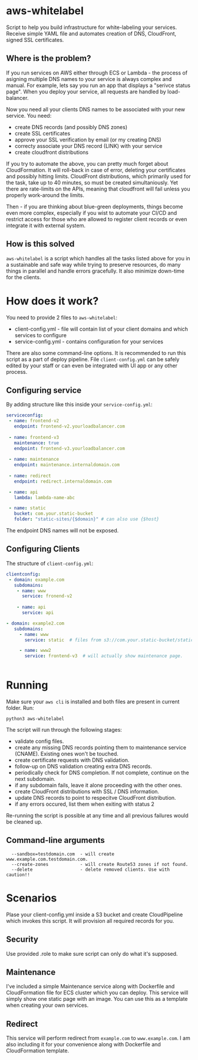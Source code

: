 # aws-whitelabel
Script to help you build infrastructure for white-labeling your services. Receive simple YAML file and automates creation of DNS, CloudFront, signed SSL certificates.

## Where is the problem?

If you run services on AWS either through ECS or Lambda - the process of asigning multiple DNS names to your service is always complex
and manual. For example, lets say you run an app that displays a "serivce status page". When you deploy your service, all requests
are handled by load-balancer. 

Now you need all your clients DNS names to be associated with your new service. You need:

 - create DNS records (and possibly DNS zones)
 - create SSL certificates
 - approve your SSL verification by email (or my creating DNS)
 - correcty associate your DNS record (LINK) with your service
 - create cloudfront distributions

If you try to automate the above, you can pretty much forget about CloudFormation. It will roll-back in case of error,
deleting your certificates and possibly hitting limits. CloudFront distributions, which primarily used for the task, take
up to 40 minutes, so must be created simultaniously. Yet there are rate-limits on the APIs, meaning that cloudfront will
fail unless you properly work-around the limits.

Then - if you are thinking about blue-green deployments, things become even more complex, especially if you wist to automate
your CI/CD and restrict access for those who are allowed to register client records or even integrate it with external
system.

## How is this solved

`aws-whitelabel` is a script which handles all the tasks listed above for you in a sustainable and safe way while trying
to preserve resources, do many things in parallel and handle errors gracefully. It also minimize down-time for the
clients.

# How does it work?

You need to provide 2 files to `aws-whitelabel`:

 - client-config.yml - file will contain list of your client domains and which services to configure
 - service-config.yml - contains configuration for your services
 
There are also some command-line options. It is recommended to run this script as a part of deploy pipeline. File
`client-config.yml` can be safely edited by your staff or can even be integrated with UI app or any other process.
 
## Configuring service
 
By adding structure like this inside your `service-config.yml`:
 
``` yaml
serviceconfig:
 - name: frontend-v2
   endpoint: frontend-v2.yourloadbalancer.com
   
 - name: frontend-v3
   maintenance: true
   endpoint: frontend-v3.yourloadbalancer.com
    
 - name: maintenance
   endpoint: maintenance.internaldomain.com
   
 - name: redirect
   endpoint: redirect.internaldomain.com

 - name: api
   lambda: lambda-name-abc

 - name: static
   bucket: com.your.static-bucket
   folder: "static-sites/{$domain}" # can also use {$host}
```

The endpoint DNS names will not be exposed.

## Configuring Clients

The structure of `client-config.yml`:

``` yaml
clientconfig:
 - domain: example.com
   subdomains:
    - name: www
      service: fronend-v2
      
    - name: api
      service: api

- domain: example2.com
   subdomains:
     - name: www
       service: static  # files from s3://com.your.static-bucket/static-sites/example2.com/

     - name: www2
       service: frontend-v3  # will actually show maintenance page. 
       
```

# Running

Make sure your `aws cli` is installed and both files are present in current folder. Run:

``` 
python3 aws-whitelabel
```

The script will run through the following stages:

 - validate config files.
 - create any missing DNS records pointing them to maintenance service (CNAME). Existing ones won't be touched.
 - create certificate requests with DNS validation.
 - follow-up on DNS validation creating extra DNS records.
 - periodically check for DNS completion. If not complete, continue on the next subdomain.
 - if any subdomain fails, leave it alone proceeding with the other ones.
 - create CloudFront distributions with SSL / DNS information.
 - update DNS records to point to respecitve CloudFront distribution.
 - if any errors occured, list them when exiting with status 2
 
 Re-running the script is possible at any time and all previous failures would be cleaned up.
 
 ## Command-line arguments
 
 ```
   --sandbox=testdomain.com  - will create www.example.com.testdomain.com.
   --create-zones            - will create Route53 zones if not found.
   --delete                  - delete removed clients. Use with caution!!
```

# Scenarios

Plase your client-config.yml inside a S3 bucket and create CloudPipeline which invokes this script.
It will provision all required records for you.

## Security

Use provided .role to make sure script can only do what it's supposed.

## Maintenance

I've included a simple Maintenance service along with Dockerfile and CloudFormation file for ECS cluster which you can deploy. This service will simply show one static page with an image. You can use this as a template when creating your own services.

## Redirect

This service will perform redirect from `example.com` to `www.example.com`. I am also including it for your convenience along with Dockerfile and CloudFormation template.



 
 
 
